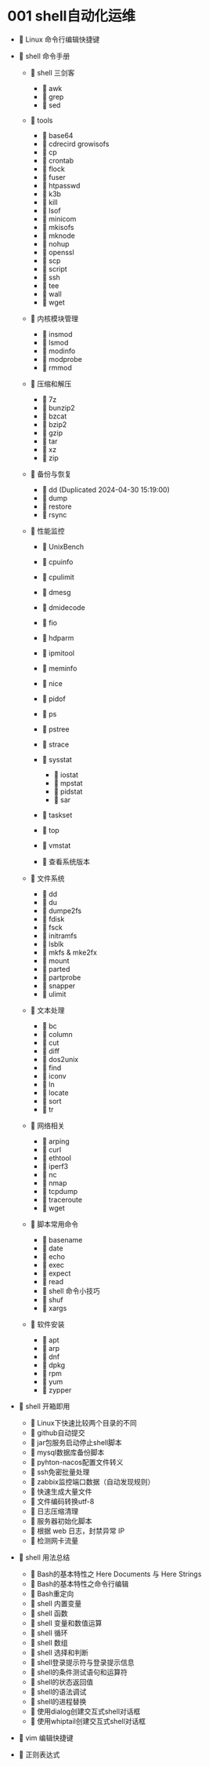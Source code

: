 # 001 shell自动化运维

* 📄 Linux 命令行编辑快捷键
* 📑 shell 命令手册

  * 📑 shell 三剑客

    * 📄 awk
    * 📄 grep
    * 📄 sed
  * 📑 tools

    * 📄 base64
    * 📄 cdrecird growisofs
    * 📄 cp
    * 📄 crontab
    * 📄 flock
    * 📄 fuser
    * 📄 htpasswd
    * 📄 k3b
    * 📄 kill
    * 📄 lsof
    * 📄 minicom
    * 📄 mkisofs
    * 📄 mknode
    * 📄 nohup
    * 📄 openssl
    * 📄 scp
    * 📄 script
    * 📄 ssh
    * 📄 tee
    * 📄 wall
    * 📄 wget
  * 📑 内核模块管理

    * 📄 insmod
    * 📄 lsmod
    * 📄 modinfo
    * 📄 modprobe
    * 📄 rmmod
  * 📑 压缩和解压

    * 📄 7z
    * 📄 bunzip2
    * 📄 bzcat
    * 📄 bzip2
    * 📄 gzip
    * 📄 tar
    * 📄 xz
    * 📄 zip
  * 📑 备份与恢复

    * 📄 dd (Duplicated 2024-04-30 15:19:00)
    * 📄 dump
    * 📄 restore
    * 📄 rsync
  * 📑 性能监控

    * 📄 UnixBench
    * 📄 cpuinfo
    * 📄 cpulimit
    * 📄 dmesg
    * 📄 dmidecode
    * 📄 fio
    * 📄 hdparm
    * 📄 ipmitool
    * 📄 meminfo
    * 📄 nice
    * 📄 pidof
    * 📄 ps
    * 📄 pstree
    * 📄 strace
    * 📑 sysstat

      * 📄 iostat
      * 📄 mpstat
      * 📄 pidstat
      * 📄 sar
    * 📄 taskset
    * 📄 top
    * 📄 vmstat
    * 📄 查看系统版本
  * 📑 文件系统

    * 📄 dd
    * 📄 du
    * 📄 dumpe2fs
    * 📄 fdisk
    * 📄 fsck
    * 📄 initramfs
    * 📄 lsblk
    * 📄 mkfs & mke2fx
    * 📄 mount
    * 📄 parted
    * 📄 partprobe
    * 📄 snapper
    * 📄 ulimit
  * 📑 文本处理

    * 📄 bc
    * 📄 column
    * 📄 cut
    * 📄 diff
    * 📄 dos2unix
    * 📄 find
    * 📄 iconv
    * 📄 ln
    * 📄 locate
    * 📄 sort
    * 📄 tr
  * 📑 网络相关

    * 📄 arping
    * 📄 curl
    * 📄 ethtool
    * 📄 iperf3
    * 📄 nc
    * 📄 nmap
    * 📄 tcpdump
    * 📄 traceroute
    * 📄 wget
  * 📑 脚本常用命令

    * 📄 basename
    * 📄 date
    * 📄 echo
    * 📄 exec
    * 📄 expect
    * 📄 read
    * 📄 shell 命令小技巧
    * 📄 shuf
    * 📄 xargs
  * 📑 软件安装

    * 📄 apt
    * 📄 arp
    * 📄 dnf
    * 📄 dpkg
    * 📄 rpm
    * 📄 yum
    * 📄 zypper
* 📑 shell 开箱即用

  * 📄 Linux下快速比较两个目录的不同
  * 📄 github自动提交
  * 📄 jar包服务启动停止shell脚本
  * 📄 mysql数据库备份脚本
  * 📄 pyhton-nacos配置文件转义
  * 📄 ssh免密批量处理
  * 📄 zabbix监控端口数据（自动发现规则）
  * 📄 快速生成大量文件
  * 📄 文件编码转换utf-8
  * 📄 日志压缩清理
  * 📄 服务器初始化脚本
  * 📄 根据 web 日志，封禁异常 IP
  * 📄 检测网卡流量
* 📑 shell 用法总结

  * 📄 Bash的基本特性之 Here Documents 与 Here Strings
  * 📄 Bash的基本特性之命令行编辑
  * 📄 Bash重定向
  * 📄 shell 内置变量
  * 📄 shell 函数
  * 📄 shell 变量和数值运算
  * 📄 shell 循环
  * 📄 shell 数组
  * 📄 shell 选择和判断
  * 📄 shell登录提示符与登录提示信息
  * 📄 shell的条件测试语句和运算符
  * 📄 shell的状态返回值
  * 📄 shell的语法调试
  * 📄 shell的进程替换
  * 📄 使用dialog创建交互式shell对话框
  * 📄 使用whiptail创建交互式shell对话框
* 📄 vim 编辑快捷键
* 📄 正则表达式

　　‍
